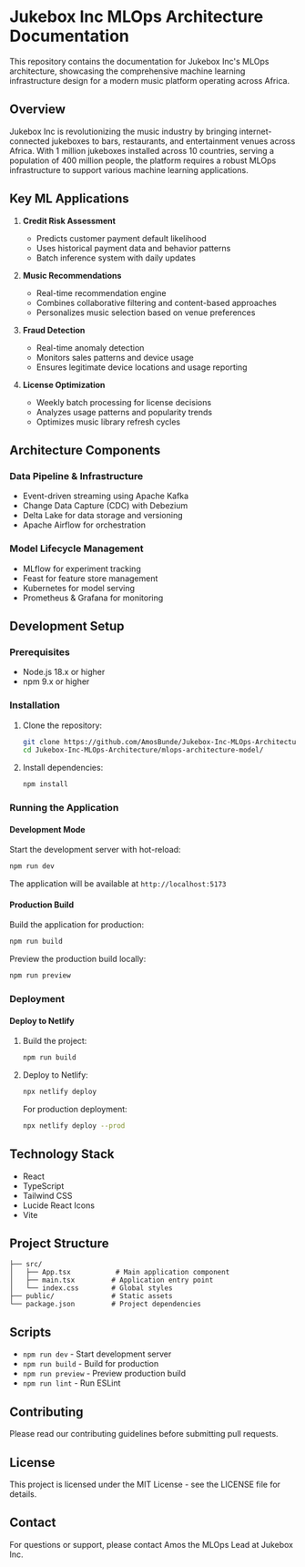 # Jukebox Inc MLOps Architecture Documentation

This repository contains the documentation for Jukebox Inc's MLOps architecture, showcasing the comprehensive machine learning infrastructure design for a modern music platform operating across Africa.

## Overview

Jukebox Inc is revolutionizing the music industry by bringing internet-connected jukeboxes to bars, restaurants, and entertainment venues across Africa. With 1 million jukeboxes installed across 10 countries, serving a population of 400 million people, the platform requires a robust MLOps infrastructure to support various machine learning applications.

## Key ML Applications

1. **Credit Risk Assessment**
   - Predicts customer payment default likelihood
   - Uses historical payment data and behavior patterns
   - Batch inference system with daily updates

2. **Music Recommendations**
   - Real-time recommendation engine
   - Combines collaborative filtering and content-based approaches
   - Personalizes music selection based on venue preferences

3. **Fraud Detection**
   - Real-time anomaly detection
   - Monitors sales patterns and device usage
   - Ensures legitimate device locations and usage reporting

4. **License Optimization**
   - Weekly batch processing for license decisions
   - Analyzes usage patterns and popularity trends
   - Optimizes music library refresh cycles

## Architecture Components

### Data Pipeline & Infrastructure
- Event-driven streaming using Apache Kafka
- Change Data Capture (CDC) with Debezium
- Delta Lake for data storage and versioning
- Apache Airflow for orchestration

### Model Lifecycle Management
- MLflow for experiment tracking
- Feast for feature store management
- Kubernetes for model serving
- Prometheus & Grafana for monitoring

## Development Setup

### Prerequisites

- Node.js 18.x or higher
- npm 9.x or higher

### Installation

1. Clone the repository:
   ```bash
   git clone https://github.com/AmosBunde/Jukebox-Inc-MLOps-Architecture.git
   cd Jukebox-Inc-MLOps-Architecture/mlops-architecture-model/
   ```

2. Install dependencies:
   ```bash
   npm install
   ```

### Running the Application

#### Development Mode

Start the development server with hot-reload:
```bash
npm run dev
```

The application will be available at `http://localhost:5173`

#### Production Build

Build the application for production:
```bash
npm run build
```

Preview the production build locally:
```bash
npm run preview
```

### Deployment

#### Deploy to Netlify

1. Build the project:
   ```bash
   npm run build
   ```

2. Deploy to Netlify:
   ```bash
   npx netlify deploy
   ```

   For production deployment:
   ```bash
   npx netlify deploy --prod
   ```

## Technology Stack

- React
- TypeScript
- Tailwind CSS
- Lucide React Icons
- Vite

## Project Structure

```
├── src/
│   ├── App.tsx           # Main application component
│   ├── main.tsx         # Application entry point
│   └── index.css        # Global styles
├── public/              # Static assets
└── package.json         # Project dependencies
```

## Scripts

- `npm run dev` - Start development server
- `npm run build` - Build for production
- `npm run preview` - Preview production build
- `npm run lint` - Run ESLint

## Contributing

Please read our contributing guidelines before submitting pull requests.

## License

This project is licensed under the MIT License - see the LICENSE file for details.

## Contact

For questions or support, please contact Amos the MLOps Lead at Jukebox Inc.